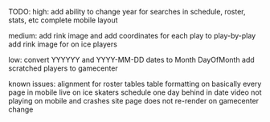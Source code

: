 TODO:
high:
add ability to change year for searches in schedule, roster, stats, etc
complete mobile layout

medium:
add rink image and add coordinates for each play to play-by-play
add rink image for on ice players

low:
convert YYYYYY and YYYY-MM-DD dates to Month DayOfMonth
add scratched players to gamecenter 

known issues:
alignment for roster tables
table formatting on basically every page in mobile
live on ice skaters
schedule one day behind in date
video not playing on mobile and crashes site
page does not re-render on gamecenter change